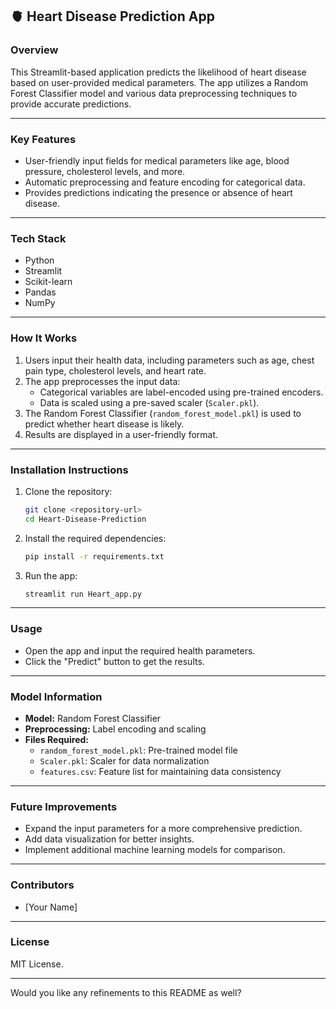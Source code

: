## **🫀 Heart Disease Prediction App**

### **Overview**
This Streamlit-based application predicts the likelihood of heart disease based on user-provided medical parameters. The app utilizes a Random Forest Classifier model and various data preprocessing techniques to provide accurate predictions.

---

### **Key Features**
- User-friendly input fields for medical parameters like age, blood pressure, cholesterol levels, and more.
- Automatic preprocessing and feature encoding for categorical data.
- Provides predictions indicating the presence or absence of heart disease.

---

### **Tech Stack**
- Python
- Streamlit
- Scikit-learn
- Pandas
- NumPy

---

### **How It Works**
1. Users input their health data, including parameters such as age, chest pain type, cholesterol levels, and heart rate.
2. The app preprocesses the input data:
   - Categorical variables are label-encoded using pre-trained encoders.
   - Data is scaled using a pre-saved scaler (`Scaler.pkl`).
3. The Random Forest Classifier (`random_forest_model.pkl`) is used to predict whether heart disease is likely.
4. Results are displayed in a user-friendly format.

---

### **Installation Instructions**
1. Clone the repository:
   ```bash
   git clone <repository-url>
   cd Heart-Disease-Prediction
   ```

2. Install the required dependencies:
   ```bash
   pip install -r requirements.txt
   ```

3. Run the app:
   ```bash
   streamlit run Heart_app.py
   ```

---

### **Usage**
- Open the app and input the required health parameters.
- Click the "Predict" button to get the results.

---

### **Model Information**
- **Model:** Random Forest Classifier
- **Preprocessing:** Label encoding and scaling
- **Files Required:**  
  - `random_forest_model.pkl`: Pre-trained model file  
  - `Scaler.pkl`: Scaler for data normalization  
  - `features.csv`: Feature list for maintaining data consistency  

---

### **Future Improvements**
- Expand the input parameters for a more comprehensive prediction.
- Add data visualization for better insights.
- Implement additional machine learning models for comparison.

---

### **Contributors**
- [Your Name]

---

### **License**
MIT License. 

---

Would you like any refinements to this README as well? 
